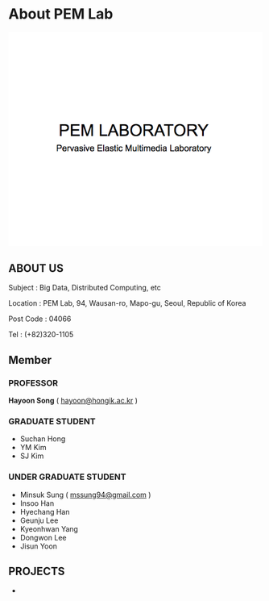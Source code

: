 # About PEM Lab

![PEM Logo](./logo.png)

## ABOUT US

Subject : Big Data, Distributed Computing, etc

Location : PEM Lab, 94, Wausan-ro, Mapo-gu, Seoul, Republic of Korea

Post Code : 04066

Tel : (+82)320-1105

## Member

### PROFESSOR
**Hayoon Song** ( hayoon@hongik.ac.kr )

### GRADUATE STUDENT
- Suchan Hong
- YM Kim
- SJ Kim

### UNDER GRADUATE STUDENT
- Minsuk Sung ( mssung94@gmail.com )
- Insoo Han
- Hyechang Han
- Geunju Lee
- Kyeonhwan Yang
- Dongwon Lee
- Jisun Yoon

## PROJECTS
- 
